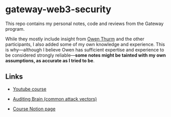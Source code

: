 # gateway-web3-security

This repo contains my personal notes, code and reviews from the Gateway program.

While they mostly include insight from [Owen Thurm](https://twitter.com/0xOwenThurm) and the other participants, I also added some of my own knowledge and experience. This is why—although I believe Owen has sufficient expertise and experience to be considered strongly reliable—**some notes might be tainted with my own assumptions, as accurate as I tried to be**.

## Links

- [Youtube course](https://youtu.be/DRZogmD647U?si=TqElu-nUL2ktmHL8)

- [Auditing Brain (common attack vectors)](https://guardianaudits.notion.site/ccdcc51b7f12411daced08072c6a5e21?v=ece2d81594be4d8a8f38aed52a95a52b)

- [Course Notion page](https://guardianaudits.notion.site/guardianaudits/Gateway-Free-Web3-Security-Course-574f4d819c144d7895cda6d61ba26503)
